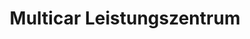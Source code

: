 ---
title: "Multicar Leistungszentrum"
url: /reinsdorf/multicar-leistungszentrum/
shop: Autowerkstatt
---